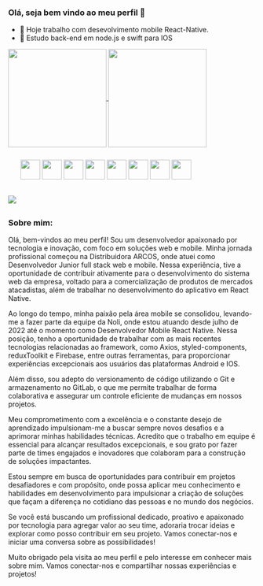 ### Olá, seja bem vindo ao meu perfil 👋

- 🔭 Hoje trabalho com desevolvimento mobile React-Native.
- 🌱 Estudo back-end em node.js e swift para IOS

<div>
    <a href="https://github.com/GuilhermeCamargo744">
        <img height=200 align="center" src="https://github-readme-stats.vercel.app/api?username=GuilhermeCamargo744&bg_color=00000000&&text_color=fff&&title_color=00ff00&&show_icons=true&&icon_color=00ff00" />
    </a>
    <a>
        <img height=200 align="center" src="https://github-readme-stats.vercel.app/api/top-langs?        username=GuilhermeCamargo744&layout=compact&langs_count=8&card_width=320&bg_color=00000000&&text_color=fff&&title_color=00ff00&&show_icons=true" />
    </a>
</div>


<div style="margin:25px;">
  <img aling='center' heigth=30 width=40 src="https://cdn.jsdelivr.net/gh/devicons/devicon/icons/android/android-original.svg" />
  <img aling='center' heigth=30 width=40 src="https://cdn.jsdelivr.net/gh/devicons/devicon/icons/swift/swift-original.svg" />
  <img aling='center' heigth=30 width=40 src="https://cdn.jsdelivr.net/gh/devicons/devicon/icons/html5/html5-original.svg" />
  <img aling='center' heigth=30 width=40 src="https://cdn.jsdelivr.net/gh/devicons/devicon/icons/css3/css3-original.svg"/>
  <img aling='center' heigth=30 width=40  src="https://cdn.jsdelivr.net/gh/devicons/devicon/icons/javascript/javascript-original.svg"/>
  <img aling='center' heigth=30 width=40  src="https://cdn.jsdelivr.net/gh/devicons/devicon/icons/typescript/typescript-original.svg" />
  <img aling='center' heigth=30 width=40 src="https://cdn.jsdelivr.net/gh/devicons/devicon/icons/react/react-original.svg" />
  <img aling='center' heigth=30 width=40 src="https://cdn.jsdelivr.net/gh/devicons/devicon/icons/nodejs/nodejs-original.svg" />
</div>

##

<div>
  <a
    href='https://www.linkedin.com/in/guilherme-henrique-de-camargo-e-silva-35a1341b5/'
    >
    <img src='https://img.shields.io/badge/LinkedIn-0077B5?style=for-the-badge&logo=linkedin&logoColor=white'>
  </a>
</div>

## 

### Sobre mim:
<div>
Olá, bem-vindos ao meu perfil! Sou um desenvolvedor apaixonado por tecnologia e inovação, com foco em soluções web e mobile. Minha jornada profissional começou na Distribuidora ARCOS, onde atuei como Desenvolvedor Junior full stack web e mobile. Nessa experiência, tive a oportunidade de contribuir ativamente para o desenvolvimento do sistema web da empresa, voltado para a comercialização de produtos de mercados atacadistas, além de trabalhar no desenvolvimento do aplicativo em React Native.

Ao longo do tempo, minha paixão pela área mobile se consolidou, levando-me a fazer parte da equipe da Noli, onde estou atuando desde julho de 2022 até o momento como Desenvolvedor Mobile React Native. Nessa posição, tenho a oportunidade de trabalhar com as mais recentes tecnologias relacionadas ao framework, como Axios, styled-components, reduxToolkit e Firebase, entre outras ferramentas, para proporcionar experiências excepcionais aos usuários das plataformas Android e IOS.

Além disso, sou adepto do versionamento de código utilizando o Git e armazenamento no GitLab, o que me permite trabalhar de forma colaborativa e assegurar um controle eficiente de mudanças em nossos projetos.

Meu comprometimento com a excelência e o constante desejo de aprendizado impulsionam-me a buscar sempre novos desafios e a aprimorar minhas habilidades técnicas. Acredito que o trabalho em equipe é essencial para alcançar resultados excepcionais, e sou grato por fazer parte de times engajados e inovadores que colaboram para a construção de soluções impactantes.

Estou sempre em busca de oportunidades para contribuir em projetos desafiadores e com propósito, onde possa aplicar meu conhecimento e habilidades em desenvolvimento para impulsionar a criação de soluções que façam a diferença no cotidiano das pessoas e no mundo dos negócios.

Se você está buscando um profissional dedicado, proativo e apaixonado por tecnologia para agregar valor ao seu time, adoraria trocar ideias e explorar como posso contribuir em seu projeto. Vamos conectar-nos e iniciar uma conversa sobre as possibilidades!

Muito obrigado pela visita ao meu perfil e pelo interesse em conhecer mais sobre mim. Vamos conectar-nos e compartilhar nossas experiências e projetos!
</div>
